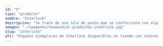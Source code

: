 ```yaml
---
id: "5"
tipo: "producto"
nombre: "Interlock"
descripcion: "Se trata de una tela de punto que se confecciona con algodón crudo y se caracteriza por ser flexible, suave y ligeramente elástica. Por la estructura del tejido se suele emplear para elaborar ropa infantil, tops, camisetas, faldas, vestidos, pijamas, ropa para yoga, para el gimnasio o para hacer deporte en general."
imagen: "./imagenes/texmundial-productos-interlock.jpg"
slug: "interlock"
alt: "Algunos ejemplares de Interlock disponibles en tienda con colores fríos, frescos y pálidos."
---
```

